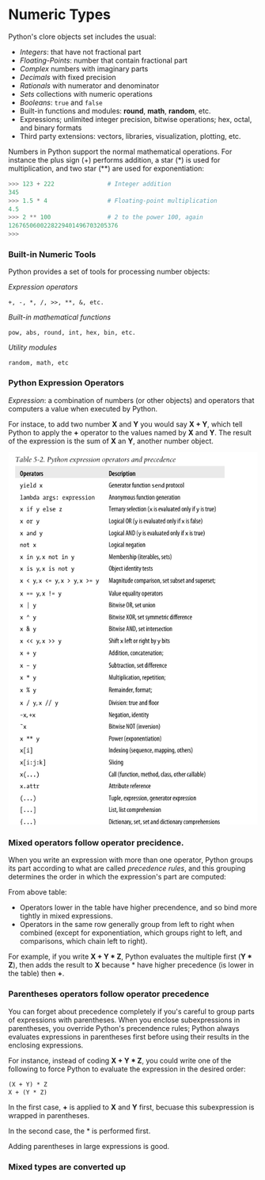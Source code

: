 # Numeric Types

Python's clore objects set includes the usual: 

- *Integers*: that have not fractional part
- *Floating-Points*: number that contain fractional part
- *Complex* numbers with imaginary parts
- *Decimals* with fixed precision
- *Rationals* with numerator and denominator
- *Sets* collections with numeric operations
- *Booleans*: `true` and `false`
- Built-in functions and modules: **round**, **math**, **random**, etc.
- Expressions; unlimited integer precision, bitwise operations; hex, octal, and binary formats
- Third party extensions: vectors, libraries, visualization, plotting, etc.

Numbers in Python support the normal mathematical operations. For instance the plus sign (+) performs addition, a star (*) is used for multiplication, and two star (**) are used for exponentiation:

```py
>>> 123 + 222               # Integer addition
345
>>> 1.5 * 4                 # Floating-point multiplication
4.5
>>> 2 ** 100                # 2 to the power 100, again
1267650600228229401496703205376
>>>
```


### Built-in Numeric Tools

Python provides a set of tools for processing number objects:

*Expression operators*

```
+, -, *, /, >>, **, &, etc.
```

*Built-in mathematical functions*

```
pow, abs, round, int, hex, bin, etc.
```

*Utility modules*

```
random, math, etc
```

### Python Expression Operators

*Expression*: a combination of numbers (or other objects) and operators that computers a value when executed by Python.

For instace, to add two number **X** and **Y** you would say **X + Y**, which tell Python to apply the **+** operator to the values named by **X** and **Y**. The result of the expression is the sum of **X** an **Y**, another number object.

![Python expression operators and precedence](/assets/images/python-expression-operator-and-precedence.png)


### Mixed operators follow operator precidence.

When you write an expression with more than one operator, Python groups its part according to what are called *precedence rules*, and this grouping determines the order in which the expression's part are computed:

From above table:

- Operators lower in the table have higher precendence, and so bind more tightly in mixed expressions.
- Operators in the same row generally group from left to right when combined (except for exponentiation, which groups right to left, and comparisons, which chain left to right).

For example, if you write **X + Y * Z**, Python evaluates the multiple first (**Y * Z**), then adds the result to **X** because * have higher precedence (is lower in the table) then **+**.


### Parentheses operators follow operator precedence

You can forget about precedence completely if you's careful to group parts of expressions with parentheses. When you enclose subexpressions in parentheses, you override Python's precendence rules; Python always evaluates expressions in parentheses first before using their results in the enclosing expressions.

For instance, instead of coding **X + Y * Z**, you could write one of the following to force Python to evaluate the expression in the desired order:

```
(X + Y) * Z
X + (Y * Z)
```

In the first case, **+** is applied to **X** and **Y** first, becuase this subexpression is wrapped in parentheses.

In the second case, the * is performed first.

Adding parentheses in large expressions is good.


### Mixed types are converted up